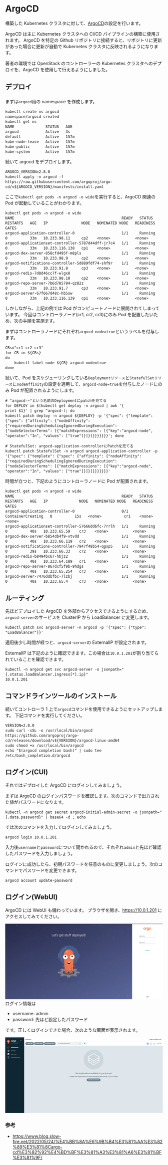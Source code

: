 # ArgoCD

構築した Kubernetes クラスタに対して、[ArgoCD](https://argo-cd.readthedocs.io/en/stable/)の設定を行います。

ArgoCD は主に Kubernetes クラスタへの CI/CD パイプラインの構築に使用されます。
ArgoCD を特定の Github リポジトリに接続すると、リポジトリに更新があった場合に更新が自動で Kubernetes クラスタに反映されるようになります。

著者の環境では OpenStack のコントローラーの Kubernetes クラスタへのデプロイを、ArgoCD を使用して行えるようにしました。

## デプロイ

###

まずは`argocd`用の namespace を作成します。

```
kubectl create ns argocd
namespace/argocd created
kubectl get ns
NAME              STATUS   AGE
argocd            Active   3s
default           Active   157m
kube-node-lease   Active   157m
kube-public       Active   157m
kube-system       Active   157m
```

続いて argocd をデプロイします。

```
ARGOCD_VERSION=2.8.0
kubectl apply -n argocd -f https://raw.githubusercontent.com/argoproj/argo-cd/v${ARGOCD_VERSION}/manifests/install.yaml
```

ここで`kubectl get pods -n argocd -o wide`を実行すると、ArgoCD 関連の Pod が起動していることがわかります。

```
kubectl get pods -n argocd -o wide
NAME                                                READY   STATUS    RESTARTS   AGE   IP               NODE   NOMINATED NODE   READINESS GATES
argocd-application-controller-0                     1/1     Running   0          33m   10.233.98.11     cp2    <none>           <none>
argocd-applicationset-controller-5787d44dff-jr7c4   1/1     Running   0          33m   10.233.116.138   cp1    <none>           <none>
argocd-dex-server-858cfd495f-m8pls                  1/1     Running   0          33m   10.233.98.9      cp2    <none>           <none>
argocd-notifications-controller-5d889fdf74-shf9r    1/1     Running   0          33m   10.233.91.8      cp3    <none>           <none>
argocd-redis-7d8d46cc7f-wlgx8                       1/1     Running   0          33m   10.233.98.10     cp2    <none>           <none>
argocd-repo-server-7b6d785784-qz82z                 1/1     Running   0          33m   10.233.91.7      cp3    <none>           <none>
argocd-server-67f667d48c-hb5sw                      1/1     Running   0          33m   10.233.116.139   cp1    <none>           <none>

```

しかしながら、上記の例では Pod がコンピュートノードに展開されてしまっています。
今回はコントローラノード(cr1, cr2, cr3)にのみ Pod を配置したいため、次の手順を実施ます。

まずはコントローラノードにそれぞれ`argocd-node=true`というラベルを付与します。

```
CRs="cr1 cr2 cr3"
for CR in ${CRs}
do
    kubectl label node ${CR} argocd-node=true
done
```

続いて、Pod をスケジューリングしている`Deploymentリソース`と`StatefulSetリソース`に`nodeAffinity`の設定を適用して、`argocd-node=true`を付与したノードにのみ Pod が配置されるようにします。

```
# "argocd-~"という名前のDeploymentにpatchを充てる
for DEPLOY in $(kubectl get deploy -n argocd | awk '{
print $1}' | grep ^argocd-); do
kubectl patch deploy -n argocd ${DEPLOY} -p '{"spec": {"template": {"spec": {"affinity": {"nodeAffinity": {"requiredDuringSchedulingIgnoredDuringExecution": {"nodeSelectorTerms": [{"matchExpressions": [{"key":"argocd-node", "operator":"In", "values": ["true"]}]}]}}}}}}}'; done

# StatefulSet: argocd-application-controllerにPatchを充てる
kubectl patch StatefulSet -n argocd argocd-application-controller -p '{"spec": {"template": {"spec": {"affinity": {"nodeAffinity": {"requiredDuringSchedulingIgnoredDuringExecution": {"nodeSelectorTerms": [{"matchExpressions": [{"key":"argocd-node", "operator":"In", "values": ["true"]}]}]}}}}}}}'
```

時間が立つと、下記のようにコントローラノードに Pod が配置されます。

```
kubectl get pods -n argocd -o wide
NAME                                                READY   STATUS              RESTARTS   AGE   IP              NODE   NOMINATED NODE   READINESS GATES
argocd-application-controller-0                     0/1     ContainerCreating   0          15s   <none>          cr1    <none>           <none>
argocd-applicationset-controller-57666dd6fc-7rrlh   1/1     Running             0          40s   10.233.65.59    cr3    <none>           <none>
argocd-dex-server-b854db4f9-vtvdd                   1/1     Running             0          40s   10.233.66.119   cr2    <none>           <none>
argocd-notifications-controller-7947f48b54-qgxp5    1/1     Running             0          39s   10.233.66.33    cr2    <none>           <none>
argocd-redis-b8494bc67-hbjz2                        1/1     Running             0          40s   10.233.64.189   cr1    <none>           <none>
argocd-repo-server-867dcf5f9b-9hdgs                 1/1     Running             0          40s   10.233.65.254   cr3    <none>           <none>
argocd-server-7476ddbfbc-7lzbj                      1/1     Running             0          40s   10.233.65.4     cr3    <none>           <none>
```

## ルーティング

先ほどデプロイした ArgoCD を外部からアクセスできるようにするため、`argocd-server`のサービスを ClusterIP から LoadBalancer に変更します。

```
kubectl patch svc argocd-server -n argocd -p '{"spec": {"type": "LoadBalancer"}}'
```

適用後少し時間が経つと、`argocd-server`の ExternalIP が設定されます。

ExternalIP は下記のように確認できます。この場合は`10.0.1.201`が割り当てられていることを確認できます。

```
kubectl -n argocd get svc argocd-server -o jsonpath="{.status.loadBalancer.ingress[*].ip}"
10.0.1.201
```

## コマンドラインツールのインストール

続いてコントローラ 1 上で`argocd`コマンドを使用できるようにセットアップします。
下記コマンドを実行してください。

```
VERSION=2.8.0
sudo curl -sSL -o /usr/local/bin/argocd https://github.com/argoproj/argo-cd/releases/download/v${VERSION}/argocd-linux-amd64
sudo chmod +x /usr/local/bin/argocd
echo "$(argocd completion bash)" | sudo tee /etc/bash_completion.d/argocd
```

## ログイン(CUI)

それではデプロイした ArgoCD にログインしてみましょう。

まずは ArgoCD のログインパスワードを確認します。次のコマンドで出力された値がパスワードになります。

```
kubectl -n argocd get secret argocd-initial-admin-secret -o jsonpath="{.data.password}" | base64 -d ; echo
```

では次のコマンドを入力してログインしてみましょう。

```
argocd login 10.0.1.201
```

入力後`username`と`password`について聞かれるので、それぞれ`admin`と先ほど確認したパスワードを入力しましょう。

ログインに成功したら、初期パスワードを任意のものに変更しましょう。次のコマンドでパスワードを変更できます。

```
argocd account update-password
```

## ログイン(WebUI)

ArgoCD には WebUI も備わっています。
ブラウザを開き、https://10.0.1.201 にアクセスしてみてください。

![ArgoCD_Login](../images/argocd-login.png)
ログイン情報は

- username: admin
- password: 先ほど設定したパスワード

です。正しくログインできた場合、次のような画面が表示されます。

![ArgoCD_WebUI](../images/argocd-ui.png)

### 参考

- https://www.blog.slow-fire.net/2022/05/24/%E4%BB%8A%E6%9B%B4%E3%81%AA%E3%82%89%E3%81%8Cargo-cd%E3%82%92%E4%BD%BF%E3%81%A3%E3%81%A6%E3%81%BF%E3%81%9F/
